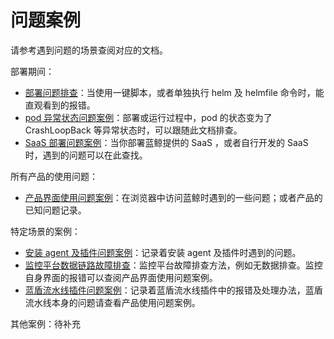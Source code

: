 # 问题案例
请参考遇到问题的场景查阅对应的文档。

部署期间：
* [部署问题排查](troubles/deploy-helm.md)：当使用一键脚本，或者单独执行 helm 及 helmfile 命令时，能直观看到的报错。
* [pod 异常状态问题案例](troubles/deploy-pod-unready.md)：部署或运行过程中，pod 的状态变为了 CrashLoopBack 等异常状态时，可以跟随此文档排查。
* [SaaS 部署问题案例](troubles/deploy-saas.md)：当你部署蓝鲸提供的 SaaS ，或者自行开发的 SaaS 时，遇到的问题可以在此查找。

所有产品的使用问题：
* [产品界面使用问题案例](troubles/bk-web.md)：在浏览器中访问蓝鲸时遇到的一些问题；或者产品的已知问题记录。

特定场景的案例：
* [安装 agent 及插件问题案例](troubles/gse-agent.md)：记录着安装 agent 及插件时遇到的问题。
* [监控平台数据链路故障排查](troubles/monitor-datalink.md)：监控平台故障排查方法，例如无数据排查。监控自身界面的报错可以查阅产品界面使用问题案例。
* [蓝盾流水线插件问题案例](troubles/ci-dev.md)：记录着蓝盾流水线插件中的报错及处理办法，蓝盾流水线本身的问题请查看产品使用问题案例。

其他案例：待补充
